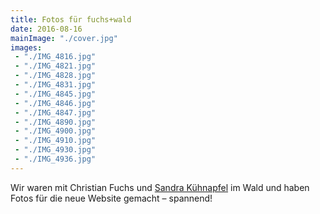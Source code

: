 ```yaml
---
title: Fotos für fuchs+wald
date: 2016-08-16
mainImage: "./cover.jpg"
images:
 - "./IMG_4816.jpg"
 - "./IMG_4821.jpg"
 - "./IMG_4828.jpg"
 - "./IMG_4831.jpg"
 - "./IMG_4845.jpg"
 - "./IMG_4846.jpg"
 - "./IMG_4847.jpg"
 - "./IMG_4890.jpg"
 - "./IMG_4900.jpg"
 - "./IMG_4910.jpg"
 - "./IMG_4930.jpg"
 - "./IMG_4936.jpg"
---
```


Wir waren mit Christian Fuchs und [Sandra Kühnapfel](http://www.kuehnapfel-fotografie.de/) im Wald und haben Fotos für die neue Website gemacht – spannend!
